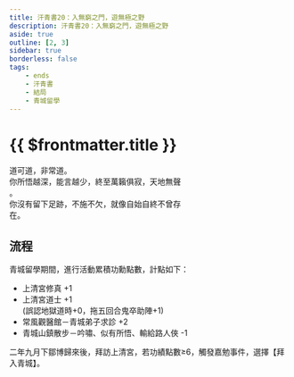 ```yaml
---
title: 汗青書20：入無窮之門，遊無極之野
description: 汗青書20：入無窮之門，遊無極之野
aside: true
outline: [2, 3]
sidebar: true
borderless: false
tags:
    - ends
    - 汗青書
    - 結局
    - 青城留學
---
```


# {{ $frontmatter.title }}

<EndBackground no=20 title="入無窮之門，遊無極之野">
道可道，非常道。<br>
你所悟越深，能言越少，終至萬籟俱寂，天地無聲<br>
。<br>
你沒有留下足跡，不施不欠，就像自始自終不曾存<br>
在。<br>
<!-- 此處因排版, 放入部分空行, 無理由請勿移除 -->
</EndBackground>

## 流程

青城留學期間，進行活動累積功勳點數，計點如下：
+ 上清宮修真 +1
+ 上清宮道士 +1<br>
(誤認地獄道時+0，拖五回合鬼卒助陣+1)
+ 常風觀醫館－青城弟子求診 +2
+ 青城山鎮散步－吟嘯、似有所悟、輸給路人俠 -1

二年九月下鄒博歸來後，拜訪上清宮，若功績點數≥6，觸發嘉勉事件，選擇【拜入青城】。

